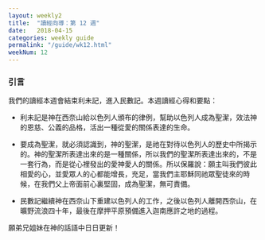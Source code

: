 ```yaml
---
layout: weekly2
title:  "讀經向導：第 12 週"
date:   2018-04-15
categories: weekly guide
permalink: "/guide/wk12.html"
weekNum: 12
---
```


<h3>引言</h3>

我們的讀經本週會結束利未記，進入民數記。本週讀經心得和要點：

+ 利未記是神在西奈山給以色列人頒布的律例，幫助以色列人成為聖潔，效法神的恩慈、公義的品格，活出一種從愛的關係表達的生命。

+ 要成為聖潔，就必須認識到，神的聖潔，是祂在對待以色列人的歷史中所揭示的。神的聖潔所表達出來的是一種關係，所以我們的聖潔所表達出來的，不是一套行為，而是從心裡發出的愛神愛人的關係。所以保羅說：願主叫我們彼此相愛的心，並愛眾人的心都能增長，充足，當我們主耶穌同祂眾聖徒來的時候，在我們父上帝面前心裏堅固，成為聖潔，無可責備。

+ 民數記繼續神在西奈山下重建以色列人的工作，之後以色列人離開西奈山，在曠野流浪四十年，最後在摩押平原預備進入迦南應許之地的過程。

願弟兄姐妹在神的話語中日日更新！

